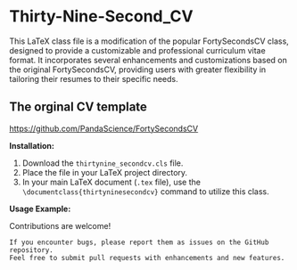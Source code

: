 # Thirty-Nine-Second_CV
This LaTeX class file is a modification of the popular FortySecondsCV class, designed to provide a customizable and professional curriculum vitae format. It incorporates several enhancements and customizations based on the original FortySecondsCV, providing users with greater flexibility in tailoring their resumes to their specific needs.
## The orginal CV template
https://github.com/PandaScience/FortySecondsCV

**Installation:**

1.  Download the `thirtynine_secondcv.cls` file.
2.  Place the file in your LaTeX project directory.
3.  In your main LaTeX document (`.tex` file), use the `\documentclass{thirtyninesecondcv}` command to utilize this class.

**Usage Example:**


Contributions are welcome!

    If you encounter bugs, please report them as issues on the GitHub repository.
    Feel free to submit pull requests with enhancements and new features.
